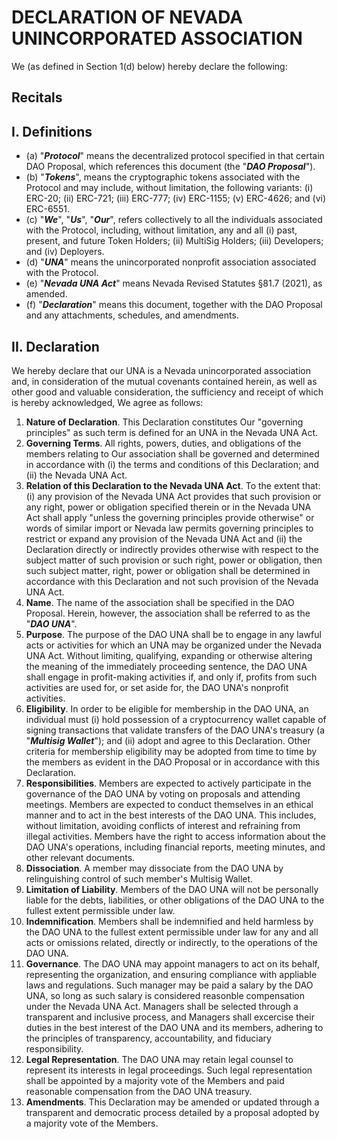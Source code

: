 # DECLARATION OF NEVADA UNINCORPORATED ASSOCIATION

We (as defined in Section 1(d) below) hereby declare the following:

## Recitals

## I. Definitions

- (a) "***Protocol***" means the decentralized protocol specified in that certain DAO Proposal, which references this document (the "***DAO Proposal***").
- (b) "***Tokens***", means the cryptographic tokens associated with the Protocol and may include, without limitation, the following variants: (i) ERC-20; (ii) ERC-721; (iii) ERC-777; (iv) ERC-1155; (v) ERC-4626; and (vi) ERC-6551.
- (c) "***We***", "***Us***", "***Our***", refers collectively to all the individuals associated with the Protocol, including, without limitation, any and all (i) past, present, and future Token Holders; (ii) MultiSig Holders; (iii) Developers; and (iv) Deployers.
- (d) "***UNA***" means the unincorporated nonprofit association associated with the Protocol.
- (e) "***Nevada UNA Act***" means Nevada Revised Statutes §81.7 (2021), as amended.
- (f) "***Declaration***" means this document, together with the DAO Proposal and any attachments, schedules, and amendments.

## II. Declaration

We hereby declare that our UNA is a Nevada unincorporated association and, in consideration of the mutual covenants contained herein, as well as other good and valuable consideration, the sufficiency and receipt of which is hereby acknowledged, We agree as follows:

1. **Nature of Declaration**. This Declaration constitutes Our "governing principles" as such term is defined for an UNA in the Nevada UNA Act.
2. **Governing Terms**. All rights, powers, duties, and obligations of the members relating to Our association shall be governed and determined in accordance with (i) the terms and conditions of this Declaration; and (ii) the Nevada UNA Act.
3. **Relation of this Declaration to the Nevada UNA Act**. To the extent that: (i) any provision of the Nevada UNA Act provides that such provision or any right, power or obligation specified therein or in the Nevada UNA Act shall apply "unless the governing principles provide otherwise" or words of similar import or Nevada law permits governing principles to restrict or expand any provision of the Nevada UNA Act and (ii) the Declaration directly or indirectly provides otherwise with respect to the subject matter of such provision or such right, power or obligation, then such subject matter, right, power or obligation shall be determined in accordance with this Declaration and not such provision of the Nevada UNA Act.
4. **Name**. The name of the association shall be specified in the DAO Proposal. Herein, however, the association shall be referred to as the "***DAO UNA***".
5. **Purpose**. The purpose of the DAO UNA shall be to engage in any lawful acts or activities for which an UNA may be organized under the Nevada UNA Act. Without limiting, qualifying, expanding or otherwise altering the meaning of the immediately proceeding sentence, the DAO UNA shall engage in profit-making activities if, and only if, profits from such activities are used for, or set aside for, the DAO UNA's nonprofit activities.
6. **Eligibility**. In order to be eligible for membership in the DAO UNA, an individual must (i) hold possession of a cryptocurrency wallet capable of signing transactions that validate transfers of the DAO UNA's treasury (a "***Multisig Wallet***"); and (ii) adopt and agree to this Declaration. Other criteria for membership eligibility may be adopted from time to time by the members as evident in the DAO Proposal or in accordance with this Declaration.
7. **Responsibilities**. Members are expected to actively participate in the governance of the DAO UNA by voting on proposals and attending meetings. Members are expected to conduct themselves in an ethical manner and to act in the best interests of the DAO UNA. This includes, without limitation, avoiding conflicts of interest and refraining from illegal activities. Members have the right to access information about the DAO UNA's operations, including financial reports, meeting minutes, and other relevant documents.
8. **Dissociation**. A member may dissociate from the DAO UNA by relinguishing control of such member's Multisig Wallet.
9. **Limitation of Liability**. Members of the DAO UNA will not be personally liable for the debts, liabilities, or other obligations of the DAO UNA to the fullest extent permissible under law.
10. **Indemnification**. Members shall be indemnified and held harmless by the DAO UNA to the fullest extent permissible under law for any and all acts or omissions related, directly or indirectly, to the operations of the DAO UNA.
11. **Governance**. The DAO UNA may appoint managers to act on its behalf, representing the organization, and ensuring compliance with appliable laws and regulations. Such manager may be paid a salary by the DAO UNA, so long as such salary is considered reasonble compensation under the Nevada UNA Act. Managers shall be selected through a transparent and inclusive process, and Managers shall excercise their duties in the best interest of the DAO UNA and its members, adhering to the principles of transparency, accountability, and fiduciary responsibility.
12. **Legal Representation**. The DAO UNA may retain legal counsel to represent its interests in legal proceedings. Such legal representation shall be appointed by a majority vote of the Members and paid reasonable compensation from the DAO UNA treasury.
13. **Amendments**. This Declaration may be amended or updated through a transparent and democratic process detailed by a proposal adopted by a majority vote of the Members.


